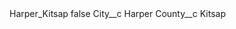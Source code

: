 <?xml version="1.0" encoding="UTF-8"?>
<CustomMetadata xmlns="http://soap.sforce.com/2006/04/metadata" xmlns:xsi="http://www.w3.org/2001/XMLSchema-instance" xmlns:xsd="http://www.w3.org/2001/XMLSchema">
    <label>Harper_Kitsap</label>
    <protected>false</protected>
    <values>
        <field>City__c</field>
        <value xsi:type="xsd:string">Harper</value>
    </values>
    <values>
        <field>County__c</field>
        <value xsi:type="xsd:string">Kitsap</value>
    </values>
</CustomMetadata>

